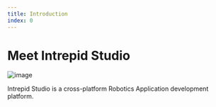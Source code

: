 ```yaml
---
title: Introduction
index: 0
---
```


# Meet Intrepid Studio 

![image](/app-ui-explorer.webp)

Intrepid Studio is a cross-platform Robotics Application development platform.

<Notice 
	type="note"
	text="Intrepid Studio is not yet released, these docs are a work in progress. Check out our [roadmap](/roadmap) to see a timeline leading to release!"
/>
